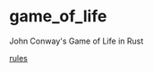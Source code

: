# game_of_life
John Conway's Game of Life in Rust


[rules](https://rustwasm.github.io/docs/book/game-of-life/rules.html)
